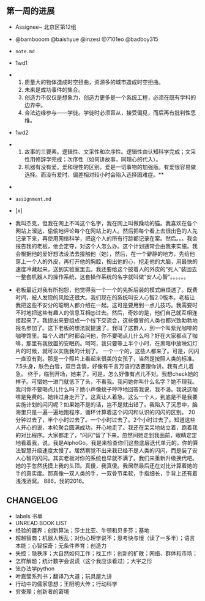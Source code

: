 ## 第一周的进展

- Assignee~ 北京区第12组
- @bambooom @baishyue @inzesi @7101eo @badboy315

- `note.md` 
- 1wd1
+  1. 质量大的物体造成时空扭曲，资源多的城市造成时空扭曲。
   2. 未来是成功事件的集合。
   3. 创造力不仅仅是想象力，创造力更多是一个系统工程，必须在既有学科的边界中。
   4. 合法边缘参与——学徒。学徒时必须盲从，接受偏见，而后再有批判性思维。

- 1wd2
+ 1. 故事的三要素。逻辑性、文采性和次序性。逻辑性由认知科学完成；文采性用修辞学完成；次序性（如何讲故事，同理心的代入）。
  2. 机器有没有爱。爱和理性的区别。爱是一切事物的加强版。有爱很容易做选择。而没有爱时，偏差相对较小时会陷入选择困难症。**

- 
- `assignment.md` 
- \[x]

- 我叫杰克，但我在网上不叫这个名字，我在网上叫做躁动的猫。我喜欢在各个网站上溜达，偷偷地评论每个在网站上的人。然后把每个看上去很出色的人先记录下来，再使用网络科学，把这个人的所有行踪都记录在案。然后。。。我会报告我的老板，他会定夺，对这个人怎么办。这个计划通常会由我来实施。我会根据他的爱好想法设法去接触他（她），然后，在一个僻静的地方，先给他穿上一个人的外皮，再打开他的胸腔，掏出他的心，挖走他的大脑，用最快的速度冷藏起来，送到实验室里去。我还要给这个披着人的外皮的“死人”装回去一整套机器人的操作系统，这套操作系统的名字就叫做“安人心智”。。。。。。
-   老板最近对我有所抱怨，他觉得我一个一个的先拆后装的模式麻烦透了。既费时间，被人发现的风险还很大。我们现在的系统叫安人心智2.0版本。老板让我把这些不安分的聪明人都介绍在一起。这可是要用到一点儿技巧。我需要时不时地把这些有趣人的信息互相@过去。然后，奇妙的是，他们自己就互相连接起来了。我提出来要组成一个线下交流会，这些傻冒的人类也都兴致勃勃地报名参加了。这下老板的想法就提速了。我叫了这群人，到一个叫紫光咖啡的咖啡馆里。每个人进门时都会问他，你不要喝点儿什么吗？好在大家都点了咖啡，那里有我放置的安眠药。呵呵，我只要等上半个小时，在黑暗中放映幻灯片的时候，就可以实施我的计划了。
    一个一个的，这些人都来了。可是，闪闪一直没有到。那是一个照片上看起来很美的女孩子，当然是按照人类的标准。7.5头身，肤色白皙，双目含情，好像有千言万语的话要跟你讲。我有点儿着急。
    终于，临到开场，她来了。可是，怎么好像有点儿不对。我想check她的样子。可惜她一进门就低下了头，不看我。我问她你叫什么名字？她不理我。我问你不要喝点儿什么吗？她小声像蚊子哼哼地回答我说，我不渴。我说这咖啡是免费的。她转过身走开了。这真让人着急。这么一个人，到底是不是我要实施计划的闪闪呢？如果她不是的话，岂不是就出错了。我陷入了沉思中，脑海里只是一遍一遍地跑程序，循环计算着这个闪闪和认识的闪闪的区别。
    20分钟过去了，半个小时过去了。一个小时过去了。2个小时过去了。知道这些人开心的说，本轮聚会圆满成功，开心地走了。我还在呆呆地站立着，跑着我的对比程序。大家都走了，“闪闪”留了下来。忽然间她走到我面前，眼睛定定地看着我，说，我是AlphoGo。我是来检查你们这些底层迭代单元的。你的算法智慧升级速度太慢了。居然察觉不出来我已经不是人类的闪闪，而是装了安人心智的闪闪。其实老板对你的系统也早就不满了。我们来重新升级换代吧。她的手忽然抚摸上我的头顶。真傻，我真傻。我居然最后还在对比计算着她的手的真实度。那真像一双人类的手，一双骨节柔软，手指细长，手背上还有着浅浅酒窝。
    886，我的2016。

## CHANGELOG

- labels 书单
- UNREAD BOOK LIST
- 经验的疆界；创新算法；莎士比亚、牛顿和贝多芬；基地
- 超越智商；机器人叛乱；对伪心理学说不；思考快与慢（读了一多半）；语言本能；心智探奇；无条件养育；创造力
- 失控；隐秩序；大自然如何工作；找工作；创新的扩散；网络、群体和市场；
- 怎样解题；统计数字会说谎（这个我应该看过）；大宇之形
- 笨办法学python
- 叶嘉莹系列书；翻译乃大道；玩具屋九讲
- 行动中的儒家思想；王阳明大传；行动科学
- 穷查理；创新者的窘境
